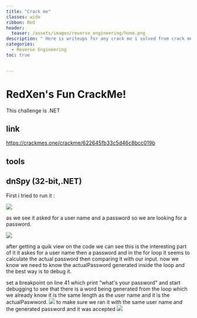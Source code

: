 ```yaml
---
title: "Crack me"
classes: wide
ribbon: Red
header:
  teaser: /assets/images/reverse_engineering/home.png
description: " Here is writeups for any crack me i solved from crack me.one"
categories:
  - Reverse Engineering
toc: true


---
```


# RedXen's Fun CrackMe!
This challenge is .NET

## link
https://crackmes.one/crackme/622645fb33c5d46c8bcc019b

## tools
dnSpy (32-bit,.NET)
---

First i tried to run it :

![](/assets/images/reverse_engineering/RedXen's_Fun_CrackMe1.PNG)

as we see it asked for a user name and a password so we are looking for a password.

![](/assets/images/reverse-engineering/RedXen's_Fun_CrackMe2.PNG)

after getting a quik view on the code we can see this is the interesting part of it
it askes for a user name then a password and in the for loop it seems to calculate the actual password then comparing it with our input.
now we know we need to know the actualPassword generated inside the loop and the best way is to debug it.

set a breakpoint on line 41 which print "what's your password" and start debugging to see that there is a word being generated from the loop which we already know it is the same length as the user name and it is the actualPaswword.
![](/assets/images/reverse-engineering/RedXen's_Fun_CrackMe4.PNG)
to make sure we ran it with the same user name and the generated password and it was accepted
![](/assets/images/reverse-engineering/RedXen's_Fun_CrackMe5.PNG)

